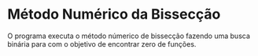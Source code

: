 # Método Numérico da Bissecção

O programa executa o método númerico de bissecção fazendo uma busca binária para com o objetivo de encontrar zero de funções.
